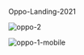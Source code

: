 Oppo-Landing-2021

![oppo-2](https://user-images.githubusercontent.com/45883138/121576689-e9814d80-ca28-11eb-9396-c165480eeaf0.png)


![oppo-1-mobile](https://user-images.githubusercontent.com/45883138/121573306-68748700-ca25-11eb-89ce-cc204e7d74cc.png)
